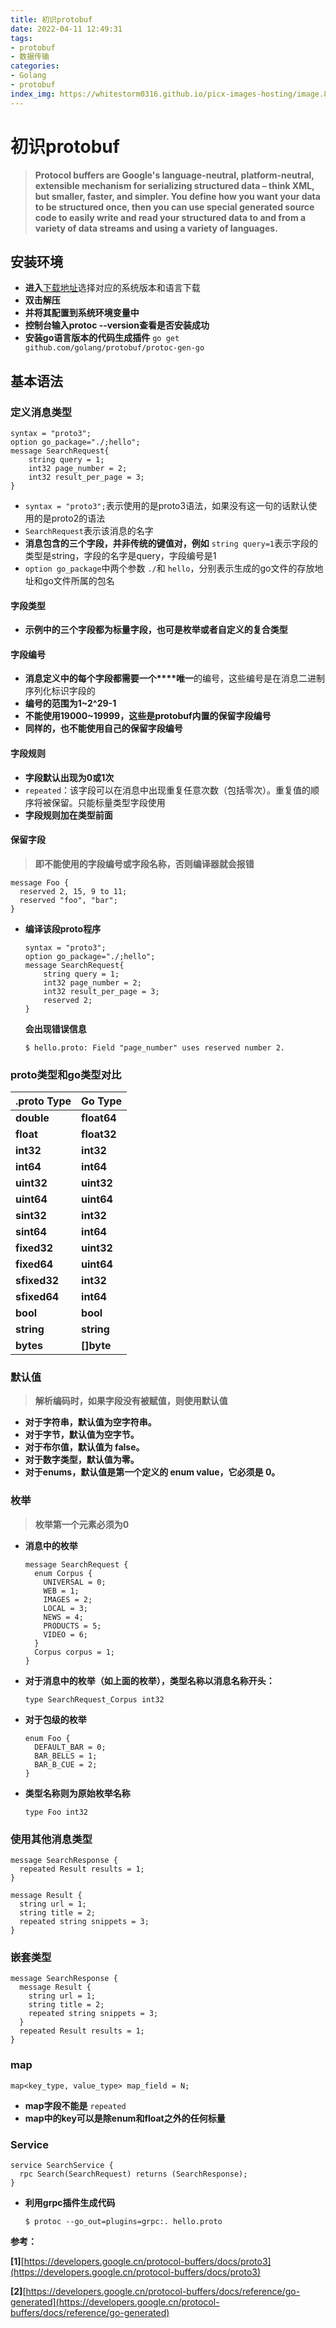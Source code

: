 ```yaml
---
title: 初识protobuf
date: 2022-04-11 12:49:31
tags:
- protobuf
- 数据传输
categories:
- Golang
- protobuf
index_img: https://whitestorm0316.github.io/picx-images-hosting/image.8dx3r8w506.jpg
---
```




# 初识protobuf

> **Protocol buffers are Google's language-neutral, platform-neutral, extensible mechanism for serializing structured data – think XML, but smaller, faster, and simpler. You define how you want your data to be structured once, then you can use special generated source code to easily write and read your structured data to and from a variety of data streams and using a variety of languages.**

## 安装环境

* **进入**[下载地址](https://github.com/protocolbuffers/protobuf/releases)选择对应的系统版本和语言下载
* **双击解压**
* **并将其配置到系统环境变量中**
* **控制台输入protoc --version查看是否安装成功**
* **安装go语言版本的代码生成插件** `go get github.com/golang/protobuf/protoc-gen-go`

## 基本语法

### 定义消息类型

```
syntax = "proto3";
option go_package="./;hello";
message SearchRequest{
    string query = 1;
    int32 page_number = 2;
    int32 result_per_page = 3;
}
```

* `syntax = "proto3";`表示使用的是proto3语法，如果没有这一句的话默认使用的是proto2的语法
* `SearchRequest`表示该消息的名字
* **消息包含的三个字段，并非传统的键值对，例如** `string query=1`表示字段的类型是string，字段的名字是query，字段编号是1
* `option go_package`中两个参数 `./`和 `hello`，分别表示生成的go文件的存放地址和go文件所属的包名

#### 字段类型

* **示例中的三个字段都为标量字段，也可是枚举或者自定义的复合类型**

#### 字段编号

* **消息定义中的每个字段都需要一个****唯一**的编号，这些编号是在消息二进制序列化标识字段的
* **编号的范围为1~2^29-1**
* **不能使用19000~19999，这些是protobuf内置的保留字段编号**
* **同样的，也不能使用自己的保留字段编号**

#### 字段规则

* **字段默认出现为0或1次**
* `repeated`：该字段可以在消息中出现重复任意次数（包括零次）。重复值的顺序将被保留。只能标量类型字段使用
* **字段规则加在类型前面**

#### 保留字段

> **即不能使用的字段编号或字段名称，否则编译器就会报错**

```
message Foo {
  reserved 2, 15, 9 to 11;
  reserved "foo", "bar";
}
```

* **编译该段proto程序**

  ```
  syntax = "proto3";
  option go_package="./;hello";
  message SearchRequest{
      string query = 1;
      int32 page_number = 2;
      int32 result_per_page = 3;
      reserved 2;
  }
  ```

  **会出现错误信息**

  ```
  $ hello.proto: Field "page_number" uses reserved number 2.
  ```

### proto类型和go类型对比

| **.proto Type** | **Go Type** |
| --------------------- | ----------------- |
| **double**      | **float64** |
| **float**       | **float32** |
| **int32**       | **int32**   |
| **int64**       | **int64**   |
| **uint32**      | **uint32**  |
| **uint64**      | **uint64**  |
| **sint32**      | **int32**   |
| **sint64**      | **int64**   |
| **fixed32**     | **uint32**  |
| **fixed64**     | **uint64**  |
| **sfixed32**    | **int32**   |
| **sfixed64**    | **int64**   |
| **bool**        | **bool**    |
| **string**      | **string**  |
| **bytes**       | **[]byte**  |

### 默认值

> **解析编码时，如果字段没有被赋值，则使用默认值**

* **对于字符串，默认值为空字符串。**
* **对于字节，默认值为空字节。**
* **对于布尔值，默认值为 false。**
* **对于数字类型，默认值为零。**
* **对于enums，默认值是第一个定义的 enum value，它必须是 0。**

### 枚举

> **枚举第一个元素必须为0**

* **消息中的枚举**
  ```
  message SearchRequest {
    enum Corpus {
      UNIVERSAL = 0;
      WEB = 1;
      IMAGES = 2;
      LOCAL = 3;
      NEWS = 4;
      PRODUCTS = 5;
      VIDEO = 6;
    }
    Corpus corpus = 1;
  }
  ```
* **对于消息中的枚举（如上面的枚举），类型名称以消息名称开头：**
  ```
  type SearchRequest_Corpus int32
  ```
* **对于包级的枚举**
  ```
  enum Foo {
    DEFAULT_BAR = 0;
    BAR_BELLS = 1;
    BAR_B_CUE = 2;
  }
  ```
* **类型名称则为原始枚举名称**
  ```
  type Foo int32
  ```

### 使用其他消息类型

```
message SearchResponse {
  repeated Result results = 1;
}

message Result {
  string url = 1;
  string title = 2;
  repeated string snippets = 3;
}
```

### 嵌套类型

```
message SearchResponse {
  message Result {
    string url = 1;
    string title = 2;
    repeated string snippets = 3;
  }
  repeated Result results = 1;
}
```

### map

```
map<key_type, value_type> map_field = N;
```

* **map字段不能是** `repeated`
* **map中的key可以是除enum和float之外的任何标量**

### Service

```
service SearchService {
  rpc Search(SearchRequest) returns (SearchResponse);
}
```

* **利用grpc插件生成代码**
  ```
  $ protoc --go_out=plugins=grpc:. hello.proto
  ```

**参考：**

**[1]**[https://developers.google.cn/protocol-buffers/docs/proto3](https://developers.google.cn/protocol-buffers/docs/proto3)

**[2]**[https://developers.google.cn/protocol-buffers/docs/reference/go-generated](https://developers.google.cn/protocol-buffers/docs/reference/go-generated)

